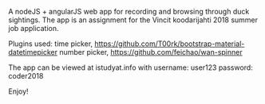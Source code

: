  A nodeJS + angularJS web app for recording and browsing through duck sightings. The app is an assignment for the Vincit koodarijahti 2018 summer job application. 
 
 Plugins used: 
 time picker, https://github.com/T00rk/bootstrap-material-datetimepicker
 number picker, https://github.com/feichao/wan-spinner
 
 
The app can be viewed at istudyat.info with username: user123 password: coder2018

Enjoy!
 
 
 
